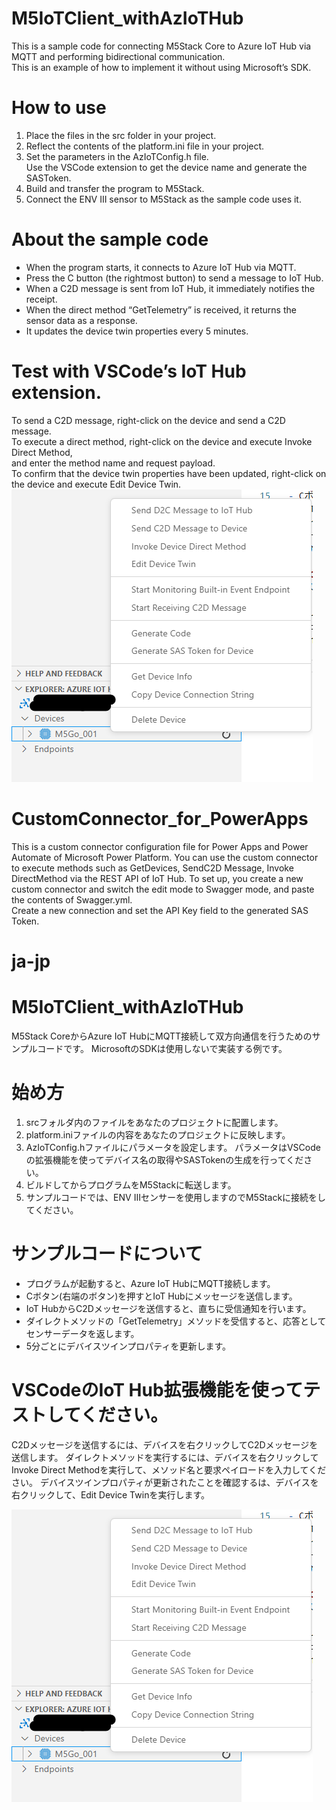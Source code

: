 
# M5IoTClient_withAzIoTHub
This is a sample code for connecting M5Stack Core to Azure IoT Hub via MQTT and performing bidirectional communication.  
This is an example of how to implement it without using Microsoft’s SDK.

# How to use
1. Place the files in the src folder in your project.
2. Reflect the contents of the platform.ini file in your project.
3. Set the parameters in the AzIoTConfig.h file.  
   Use the VSCode extension to get the device name and generate the SASToken.
4. Build and transfer the program to M5Stack.
5. Connect the ENV III sensor to M5Stack as the sample code uses it.

# About the sample code
- When the program starts, it connects to Azure IoT Hub via MQTT.
- Press the C button (the rightmost button) to send a message to IoT Hub.
- When a C2D message is sent from IoT Hub, it immediately notifies the receipt.
- When the direct method “GetTelemetry” is received, it returns the sensor data as a response.
- It updates the device twin properties every 5 minutes.

# Test with VSCode’s IoT Hub extension.
To send a C2D message, right-click on the device and send a C2D message.  
To execute a direct method, right-click on the device and execute Invoke Direct Method,   
and enter the method name and request payload.  
To confirm that the device twin properties have been updated, right-click on the device and execute Edit Device Twin.  
![](images/2024-01-08-16-22-54.png)

# CustomConnector_for_PowerApps
This is a custom connector configuration file for Power Apps and Power Automate of Microsoft Power Platform.
You can use the custom connector to execute methods such as GetDevices, SendC2D Message, Invoke DirectMethod via the REST API of IoT Hub.
To set up, you create a new custom connector and switch the edit mode to Swagger mode, and paste the contents of Swagger.yml.  
Create a new connection and set the API Key field to the generated SAS Token.


# ja-jp
# M5IoTClient_withAzIoTHub
M5Stack CoreからAzure IoT HubにMQTT接続して双方向通信を行うためのサンプルコードです。
MicrosoftのSDKは使用しないで実装する例です。


# 始め方
1. srcフォルダ内のファイルをあなたのプロジェクトに配置します。
2. platform.iniファイルの内容をあなたのプロジェクトに反映します。
3. AzIoTConfig.hファイルにパラメータを設定します。
  パラメータはVSCodeの拡張機能を使ってデバイス名の取得やSASTokenの生成を行ってください。
4. ビルドしてからプログラムをM5Stackに転送します。
5. サンプルコードでは、ENV IIIセンサーを使用しますのでM5Stackに接続をしてください。

# サンプルコードについて
- プログラムが起動すると、Azure IoT HubにMQTT接続します。
- Cボタン(右端のボタン)を押すとIoT Hubにメッセージを送信します。
- IoT HubからC2Dメッセージを送信すると、直ちに受信通知を行います。
- ダイレクトメソッドの「GetTelemetry」メソッドを受信すると、応答としてセンサーデータを返します。
- 5分ごとにデバイスツインプロパティを更新します。

# VSCodeのIoT Hub拡張機能を使ってテストしてください。
C2Dメッセージを送信するには、デバイスを右クリックしてC2Dメッセージを送信します。
ダイレクトメソッドを実行するには、デバイスを右クリックしてInvoke Direct Methodを実行して、メソッド名と要求ペイロードを入力してください。
デバイスツインプロパティが更新されたことを確認するは、デバイスを右クリックして、Edit Device Twinを実行します。

![](images/2024-01-08-16-22-54.png)